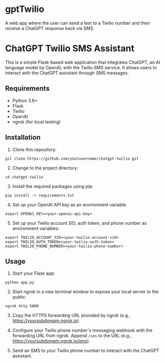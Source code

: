 # gptTwilio
A web app where the user can send a text to a Twilio number and then receive a ChatGPT response back via SMS.

# ChatGPT Twilio SMS Assistant

This is a simple Flask-based web application that integrates ChatGPT, an AI language model by OpenAI, with the Twilio SMS service. It allows users to interact with the ChatGPT assistant through SMS messages.

## Requirements

- Python 3.6+
- Flask
- Twilio
- OpenAI
- ngrok (for local testing)

## Installation

1. Clone this repository:
```
git clone https://github.com/yourusername/chatgpt-twilio.git
```

2. Change to the project directory:
```
cd chatgpt-twilio
```

3. Install the required packages using pip:
```
pip install -r requirements.txt
```

4. Set up your OpenAI API key as an environment variable:
```
export OPENAI_KEY=<your-openai-api-key>
```

5. Set up your Twilio account SID, auth token, and phone number as environment variables:
```
export TWILIO_ACCOUNT_SID=<your-twilio-account-sid>
export TWILIO_AUTH_TOKEN=<your-twilio-auth-token>
export TWILIO_PHONE_NUMBER=<your-twilio-phone-number>
```

## Usage

1. Start your Flask app:
```
python app.py
```

2. Start ngrok in a new terminal window to expose your local server to the public:
```
ngrok http 5000
```

3. Copy the HTTPS forwarding URL provided by ngrok (e.g., https://yoursubdomain.ngrok.io).

4. Configure your Twilio phone number's messaging webhook with the forwarding URL from ngrok. Append `/sms` to the URL (e.g., https://yoursubdomain.ngrok.io/sms).

5. Send an SMS to your Twilio phone number to interact with the ChatGPT assistant.

